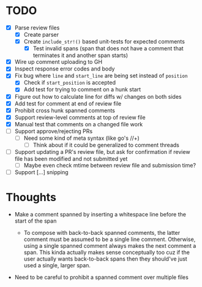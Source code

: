 # TODO

- [x] Parse review files
    - [x] Create parser
    - [x] Create `include_str!()` based unit-tests for expected comments
        - [x] Test invalid spans (span that does not have a comment that
              terminates it and another span starts)
- [x] Wire up comment uploading to GH
- [x] Inspect response error codes and body
- [x] Fix bug where `line` and `start_line` are being set instead of `position`
    - [x] Check if `start_position` is accepted
    - [x] Add test for trying to comment on a hunk start
- [x] Figure out how to calculate line for diffs w/ changes on both sides
- [x] Add test for comment at end of review file
- [x] Prohibit cross hunk spanned comments
- [x] Support review-level comments at top of review file
- [x] Manual test that comments on a changed file work
- [ ] Support approve/rejecting PRs
    - [ ] Need some kind of meta syntax (like go's //+)
        - [ ] Think about if it could be generalized to comment threads
- [ ] Support updating a PR's review file, but ask for confirmation if review file has been modified and not submitted yet
    - [ ] Maybe even check mtime between review file and submission time?
- [ ] Support [...] snipping

# Thoughts

* Make a comment spanned by inserting a whitespace line before the
  start of the span

    * To compose with back-to-back spanned comments, the latter comment
      must be assumed to be a single line comment. Otherwise, using
      a single spanned comment always makes the next comment a span.
      This kinda actually makes sense conceptually too cuz if the user
      actually wants back-to-back spans then they should've just used
      a single, larger span.

* Need to be careful to prohibit a spanned comment over multiple files
